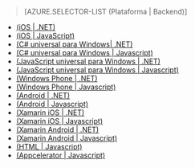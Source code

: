 ﻿> [AZURE.SELECTOR-LIST (Plataforma | Backend)]
- [(iOS | .NET)](/es-es/documentation/articles/mobile-services-dotnet-backend-ios-get-started-users/)
- [(iOS | JavaScript)](/es-es/documentation/articles/mobile-services-ios-get-started-users/)
- [(C# universal para Windows| .NET)](/es-es/documentation/articles/mobile-services-dotnet-backend-windows-universal-dotnet-get-started-users/)
- [(C# universal para Windows | Javascript)](/es-es/documentation/articles/mobile-services-javascript-backend-windows-universal-dotnet-get-started-users/)
- [(JavaScript universal para Windows | .NET)](/es-es/documentation/articles/mobile-services-dotnet-backend-windows-store-javascript-get-started-users/)
- [(JavaScript universal para Windows | Javascript)](/es-es/documentation/articles/mobile-services-windows-store-javascript-get-started-users/)
- [(Windows Phone | .NET)](/es-es/documentation/articles/mobile-services-dotnet-backend-windows-phone-get-started-users/)
- [(Windows Phone | Javascript)](/es-es/documentation/articles/mobile-services-windows-phone-get-started-users/)
- [(Android | .NET)](/es-es/documentation/articles/mobile-services-dotnet-backend-android-get-started-users/)
- [(Android | Javascript)](/es-es/documentation/articles/mobile-services-android-get-started-users/)
- [(Xamarin iOS | .NET)](/es-es/documentation/articles/mobile-services-dotnet-backend-xamarin-ios-get-started-users/)
- [(Xamarin iOS | Javascript)](/es-es/documentation/articles/partner-xamarin-mobile-services-ios-get-started-users/)
- [(Xamarin Android | .NET)](/es-es/documentation/articles/mobile-services-dotnet-backend-xamarin-android-get-started-users/)
- [(Xamarin Android | Javascript)](/es-es/documentation/articles/partner-xamarin-mobile-services-android-get-started-users/)
- [(HTML | Javascript)](/es-es/documentation/articles/mobile-services-html-get-started-users/)
- [(Appcelerator | Javascript)](/es-es/documentation/articles/partner-appcelerator-mobile-services-javascript-backend-appcelerator-get-started-users/)

<!--HONumber=42-->
